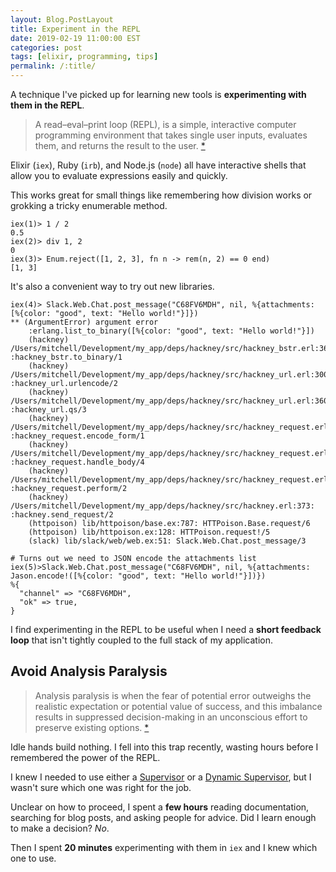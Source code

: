 ```yaml
---
layout: Blog.PostLayout
title: Experiment in the REPL
date: 2019-02-19 11:00:00 EST
categories: post
tags: [elixir, programming, tips]
permalink: /:title/
---
```


A technique I've picked up for learning new tools is **experimenting with them in the REPL**.

> A read–eval–print loop (REPL), is a simple, interactive computer programming environment that takes single user inputs, evaluates them, and returns the result to the user. [\*](https://en.wikipedia.org/wiki/Read%E2%80%93eval%E2%80%93print_loop)

Elixir (`iex`), Ruby (`irb`), and Node.js (`node`) all have interactive shells that allow you to evaluate expressions easily and quickly.

This works great for small things like remembering how division works or grokking a tricky enumerable method.

```console
iex(1)> 1 / 2
0.5
iex(2)> div 1, 2
0
iex(3)> Enum.reject([1, 2, 3], fn n -> rem(n, 2) == 0 end)
[1, 3]
```

It's also a convenient way to try out new libraries.

```console
iex(4)> Slack.Web.Chat.post_message("C68FV6MDH", nil, %{attachments: [%{color: "good", text: "Hello world!"}]})
** (ArgumentError) argument error
    :erlang.list_to_binary([%{color: "good", text: "Hello world!"}])
    (hackney) /Users/mitchell/Development/my_app/deps/hackney/src/hackney_bstr.erl:36: :hackney_bstr.to_binary/1
    (hackney) /Users/mitchell/Development/my_app/deps/hackney/src/hackney_url.erl:300: :hackney_url.urlencode/2
    (hackney) /Users/mitchell/Development/my_app/deps/hackney/src/hackney_url.erl:360: :hackney_url.qs/3
    (hackney) /Users/mitchell/Development/my_app/deps/hackney/src/hackney_request.erl:310: :hackney_request.encode_form/1
    (hackney) /Users/mitchell/Development/my_app/deps/hackney/src/hackney_request.erl:318: :hackney_request.handle_body/4
    (hackney) /Users/mitchell/Development/my_app/deps/hackney/src/hackney_request.erl:81: :hackney_request.perform/2
    (hackney) /Users/mitchell/Development/my_app/deps/hackney/src/hackney.erl:373: :hackney.send_request/2
    (httpoison) lib/httpoison/base.ex:787: HTTPoison.Base.request/6
    (httpoison) lib/httpoison.ex:128: HTTPoison.request!/5
    (slack) lib/slack/web/web.ex:51: Slack.Web.Chat.post_message/3

# Turns out we need to JSON encode the attachments list
iex(5)>Slack.Web.Chat.post_message("C68FV6MDH", nil, %{attachments: Jason.encode!([%{color: "good", text: "Hello world!"}])})
%{
  "channel" => "C68FV6MDH",
  "ok" => true,
} 
```

I find experimenting in the REPL to be useful when I need a **short feedback loop** that isn't tightly coupled to the full stack of my application.

## Avoid Analysis Paralysis

> Analysis paralysis is when the fear of potential error outweighs the realistic expectation or potential value of success, and this imbalance results in suppressed decision-making in an unconscious effort to preserve existing options. [\*](https://en.wikipedia.org/wiki/Analysis_paralysis#Software_development)

Idle hands build nothing. I fell into this trap recently, wasting hours before I remembered the power of the REPL.

I knew I needed to use either a [Supervisor](https://hexdocs.pm/elixir/Supervisor.html) or a [Dynamic Supervisor](https://hexdocs.pm/elixir/DynamicSupervisor.html), but I wasn't sure which one was right for the job.

Unclear on how to proceed, I spent a **few hours** reading documentation, searching for blog posts, and asking people for advice. Did I learn enough to make a decision? _No_.

Then I spent **20 minutes** experimenting with them in `iex` and I knew which one to use.
